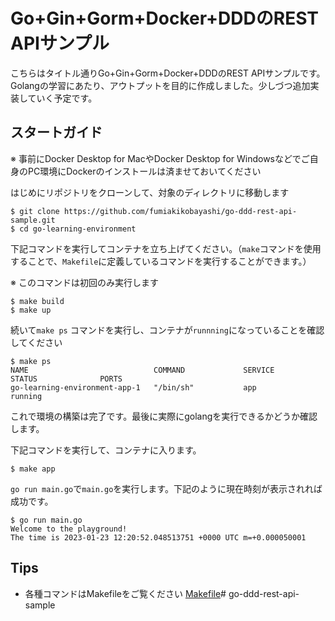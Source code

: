 # Go+Gin+Gorm+Docker+DDDのREST APIサンプル
こちらはタイトル通りGo+Gin+Gorm+Docker+DDDのREST APIサンプルです。Golangの学習にあたり、アウトプットを目的に作成しました。少しづつ追加実装していく予定です。

## スタートガイド
※ 事前にDocker Desktop for MacやDocker Desktop for Windowsなどでご自身のPC環境にDockerのインストールは済ませておいてください

はじめにリポジトリをクローンして、対象のディレクトリに移動します
```
$ git clone https://github.com/fumiakikobayashi/go-ddd-rest-api-sample.git
$ cd go-learning-environment
```
下記コマンドを実行してコンテナを立ち上げてください。（`make`コマンドを使用することで、`Makefile`に定義しているコマンドを実行することができます。）

※ このコマンドは初回のみ実行します
```
$ make build
$ make up
```
続いて`make ps` コマンドを実行し、コンテナが`runnning`になっていることを確認してください
```
$ make ps
NAME                            COMMAND             SERVICE             STATUS              PORTS
go-learning-environment-app-1   "/bin/sh"           app                 running             

```
これで環境の構築は完了です。最後に実際にgolangを実行できるかどうか確認します。


下記コマンドを実行して、コンテナに入ります。
```
$ make app
```
`go run main.go`で`main.go`を実行します。下記のように現在時刻が表示されれば成功です。
```
$ go run main.go
Welcome to the playground!
The time is 2023-01-23 12:20:52.048513751 +0000 UTC m=+0.000050001
```

## Tips
- 各種コマンドはMakefileをご覧ください [Makefile](https://github.com/PicoCELA/onpremis-api/blob/main/Makefile)# go-ddd-rest-api-sample
